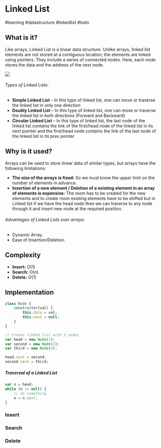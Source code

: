 # Linked List
#learning #datastructure #linkedlist #todo

## What is it?
Like arrays, Linked List is a linear data structure. Unlike arrays, linked list elements are not stored at a contiguous location; the elements are linked using pointers. They include a series of connected nodes. Here, each node stores the data and the address of the next node.
  
![](https://media.geeksforgeeks.org/wp-content/uploads/20220816144425/LLdrawio.png)

###### Types of Linked Lists:
-   **Simple Linked List** – In this type of linked list, one can move or traverse the linked list in only one direction
-   **Doubly Linked List** – In this type of linked list, one can move or traverse the linked list in both directions (Forward and Backward)
-   **Circular Linked List** – In this type of linked list, the last node of the linked list contains the link of the first/head node of the linked list in its next pointer and the first/head node contains the link of the last node of the linked list in its prev pointer

## Why is it used?
Arrays can be used to store linear data of similar types, but arrays have the following limitations:
- **The size of the arrays is fixed:** So we must know the upper limit on the number of elements in advance.
- **Insertion of a new element / Deletion of a existing element in an array of elements is expensive:**  The room has to be created for the new elements and to create room existing elements have to be shifted but in Linked list if we have the head node then we can traverse to any node through it and insert new node at the required position.

###### Advantages of Linked Lists over arrays:
-   Dynamic Array.
-   Ease of Insertion/Deletion.

## Complexity
- **Insert:** $O(1)$
- **Search:** $O(n)$
- **Delete:** $O(1)$

## Implementation
```javascript
class Node {
	constructor(val) {
		this.data = val;
		this.next = null;
	}
}

// create linked list with 3 nodes
var head = new Node(1);
var second = new Node(2);
var third = new Node(3);

head.next = second;
second.next = third;
```

##### Traversal of a Linked List
```javascript
var n = head;
while (n != null) {
	// do something
	n = n.next;
}
```


### Insert
### Search
### Delete